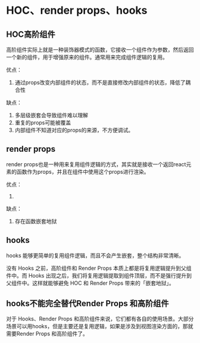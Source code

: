 # HOC、render props、hooks

## HOC高阶组件

高阶组件实际上就是一种装饰器模式的函数，它接收一个组件作为参数，然后返回一个新的组件，用于增强原来的组件。通常用来完成组件逻辑的复用。

优点：

1. 通过props改变内部组件的状态，而不是直接修改内部组件的状态，降低了耦合性

缺点：

1. 多层级嵌套会导致组件难以理解
2. 重复的props可能被覆盖
3. 内部组件不知道对应的props的来源，不方便调试。


## render props

render props也是一种用来复用组件逻辑的方式，其实就是接收一个返回react元素的函数作为props，并且在组件中使用这个props进行渲染。

优点：

1. 

缺点：

1. 存在函数嵌套地狱

## hooks

hooks 能够更简单的复用组件逻辑，而且不会产生嵌套，整个结构非常清晰。

没有 Hooks 之前，高阶组件和 Render Props 本质上都是将复用逻辑提升到父组件中。而 Hooks 出现之后，我们将复用逻辑提取到组件顶层，而不是强行提升到父组件中。这样就能够避免 HOC 和 Render Props 带来的「嵌套地狱」。

## hooks不能完全替代Render Props 和高阶组件

对于 Hooks、Render Props 和高阶组件来说，它们都有各自的使用场景。大部分场景可以用hooks，但是主要还是复用逻辑，如果是涉及到视图渲染方面的，那就需要Render Props 和高阶组件了。